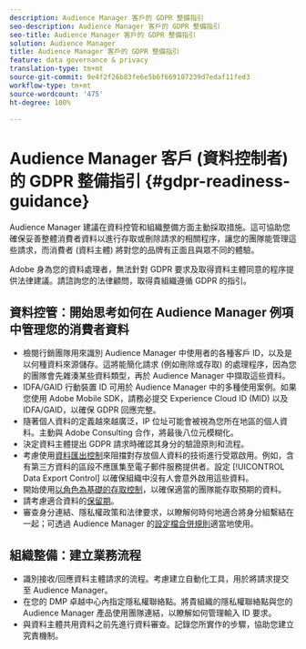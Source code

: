 ```yaml
---
description: Audience Manager 客戶的 GDPR 整備指引
seo-description: Audience Manager 客戶的 GDPR 整備指引
seo-title: Audience Manager 客戶的 GDPR 整備指引
solution: Audience Manager
title: Audience Manager 客戶的 GDPR 整備指引
feature: data governance & privacy
translation-type: tm+mt
source-git-commit: 9e4f2f26b83fe6e5b6f669107239d7edaf11fed3
workflow-type: tm+mt
source-wordcount: '475'
ht-degree: 100%

---
```



# Audience Manager 客戶 (資料控制者) 的 GDPR 整備指引 {#gdpr-readiness-guidance}

Audience Manager 建議在資料控管和組織整備方面主動採取措施。這可協助您確保妥善整體消費者資料以進行存取或刪除請求的相關程序，讓您的團隊能管理這些請求，而消費者 (資料主體) 將對您的品牌有正面且與眾不同的體驗。

Adobe 身為您的資料處理者，無法針對 GDPR 要求及取得資料主體同意的程序提供法律建議。請諮詢您的法律顧問，取得貴組織遵循 GDPR 的指引。

## 資料控管：開始思考如何在 Audience Manager 例項中管理您的消費者資料

* 檢閱行銷團隊用來識別 Audience Manager 中使用者的各種客戶 ID，以及是以何種資料來源儲存。這將能簡化請求 (例如刪除或存取) 的處理程序，因為您的團隊會先雜湊某些資料類型，再於 Audience Manager 中擷取這些資料。
* IDFA/GAID 行動裝置 ID 可用於 Audience Manager 中的多種使用案例。如果您使用 Adobe Mobile SDK，請務必提交 Experience Cloud ID (MID) 以及 IDFA/GAID，以確保 GDPR 回應完整。
* 隨著個人資料的定義越來越廣泛，IP 位址可能會被視為您所在地區的個人資料。主動與 Adobe Consulting 合作，將最後八位元模糊化。
* 決定資料主體提出 GDPR 請求時確認其身分的驗證原則和流程。
* 考慮使用[資料匯出控制](../../features/data-export-controls.md)來阻擋對存放個人資料的技術進行受眾啟用。例如，含有第三方資料的區段不應匯集至電子郵件服務提供者。設定 [!UICONTROL Data Export Control] 以確保組織中沒有人會意外啟用這些資料。
* 開始使用[以角色為基礎的存取控制](../../features/administration/administration-overview.md)，以確保適當的團隊能存取預期的資料。
* 請考慮適合資料的[保留期](../../faq/faq-privacy.md#data-retention-faq)。
* 審查身分連結、隱私權政策和法律要求，以瞭解何時何地適合將身分組繫結在一起；可透過 Audience Manager 的[設定檔合併規則](../../features/profile-merge-rules/merge-rules-overview.md)適當地使用。

## 組織整備：建立業務流程

* 識別接收/回應資料主體請求的流程。考慮建立自動化工具，用於將請求提交至 Audience Manager。
* 在您的 DMP 卓越中心內指定隱私權聯絡點。將貴組織的隱私權聯絡點與您的 Audience Manager 產品使用團隊連結，以瞭解如何管理輸入 ID 要求。
* 與資料主體共用資料之前先進行資料審查。記錄您所實作的步驟，協助您建立究責機制。
